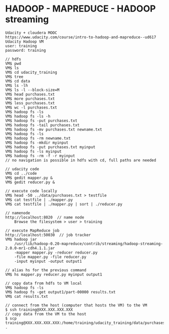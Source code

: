 # HADOOP - MAPREDUCE - HADOOP streaming

	Udacity + cloudera MOOC
	https://www.udacity.com/course/intro-to-hadoop-and-mapreduce--ud617
	Udacity Hadoop VM
	user: training
	password: training

	// hdfs 
	VM$ pwd
	VM$ ls
	VM$ cd udacity_training
	VM$ tree
	VM$ cd data
	VM$ ls -lh
	VM$ ls -l --block-size=M
	VM$ head purchases.txt
	VM$ more purchases.txt
	VM$ less purchases.txt
	VM$ wc -l purchases.txt
	VM$ hadoop fs -ls
	VM$ hadoop fs -ls -h
	VM$ hadoop fs -put purchases.txt 
	VM$ hadoop fs -tail purchases.txt
	VM$ hadoop fs -mv purchases.txt newname.txt
	VM$ hadoop fs -ls
	VM$ hadoop fs -rm newname.txt
	VM$ hadoop fs -mkdir myinput
	VM$ hadoop fs -put purchases.txt myinput
	VM$ hadoop fs -ls myinput
	VM$ hadoop fs -rm -f -r myinput 
	// no navigation is possible in hdfs with cd, full paths are needed

	// udacity code
	VM$ cd ../code
	VM$ gedit mapper.py &
	VM$ gedit reducer.py &

	// execute code locally
	VM$ head -50 ../data/purchases.txt > testfile
	VM$ cat testfile | ./mapper.py
	VM$ cat testfile | ./mapper.py | sort | ./reducer.py

	// namenode 
	http://localhost:8020  // name node
	    Browse the filesystem > user > training

	// execute MapReduce job
	http://localhost:50030  // job tracker
	VM$ hadoop jar 
	    /usr/lib/hadoop-0.20-mapreduce/contrib/streaming/hadoop-streaming-2.0.0-mr1-cdh4.1.1.jar 
	    -mapper mapper.py -reducer reducer.py 
	    -file mapper.py -file reducer.py 
	    -input myinput -output output1

	// alias hs for the previous command
	VM$ hs mapper.py reducer.py myinput output1

	// copy data from hdfs to VM local
	VM$ hadoop fs -ls
	VM$ hadoop fs -get output1/part-00000 results.txt
	VM$ cat results.txt

	// connect from the host (computer that hosts the VM) to the VM
	$ ssh training@XXX.XXX.XXX.XXX
	// copy data from the VM to the host
	$ scp training@XXX.XXX.XXX.XXX:/home/training/udacity_training/data/purchases.txt .
